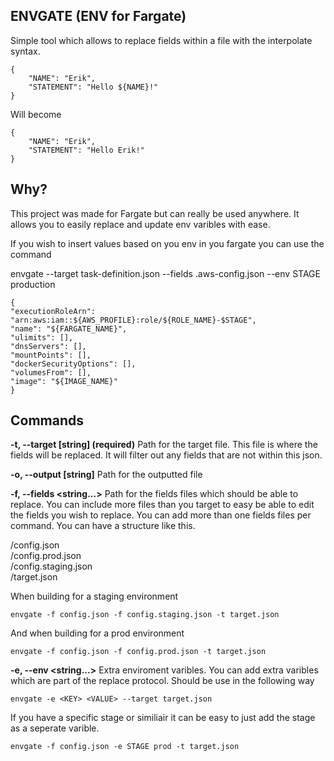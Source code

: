 ## ENVGATE (ENV for Fargate)

Simple tool which allows to replace fields within a file with the interpolate syntax. 

    {
	    "NAME": "Erik",
	    "STATEMENT": "Hello ${NAME}!"
    }
   Will become 
   
    {
	    "NAME": "Erik",
	    "STATEMENT": "Hello Erik!"
    }

## Why?
This project was made for Fargate but can really be used anywhere. It allows you to easily replace and update env varibles with ease. 

If you wish to insert values based on you env in you fargate you can use the command 

envgate --target task-definition.json --fields .aws-config.json --env STAGE production

    {
    "executionRoleArn": "arn:aws:iam::${AWS_PROFILE}:role/${ROLE_NAME}-$STAGE",
    "name": "${FARGATE_NAME}",
    "ulimits": [],
    "dnsServers": [],
    "mountPoints": [],
    "dockerSecurityOptions": [],
    "volumesFrom": [],
    "image": "${IMAGE_NAME}"
    }


## Commands

**-t, --target [string] (required)**
Path for the target file. This file is where the fields will be replaced. It will filter out any fields that are not within this json.

**-o, --output [string]**
Path for the outputted file 

**-f, --fields <string...>** 
Path for the fields files which should be able to replace. You can include more files than you target to easy be able to edit the fields you wish to replace. You can add more than one fields files per command. You can have a structure like this.

/config.json<br>/config.prod.json<br>/config.staging.json<br>/target.json<br>

When building for a staging environment

    envgate -f config.json -f config.staging.json -t target.json

And when building for a prod environment

    envgate -f config.json -f config.prod.json -t target.json


**-e, --env <string...>**
Extra enviroment varibles. You can add extra varibles which are part of the replace protocol. 
Should be use in the following way 

    envgate -e <KEY> <VALUE> --target target.json

If you have a specific stage or similiair it can be easy to just add the stage as a seperate varible.

    envgate -f config.json -e STAGE prod -t target.json
